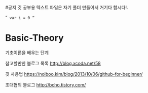 #공지
깃 공부용 텍스트 파일은 자기 폴더 만들어서 거기다 합시다!.

“`
var i = 0
“`

# Basic-Theory
기초이론을 배우는 단계

참고할만한 블로그 목록
http://blog.xcoda.net/58

깃 사용법
https://nolboo.kim/blog/2013/10/06/github-for-beginner/

조대협의 블로그
http://bcho.tistory.com/

